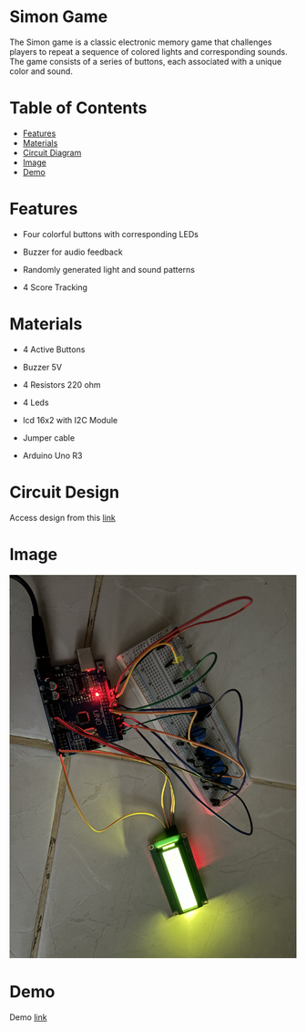 # Simon Game

The Simon game is a classic electronic memory game that challenges players to repeat a sequence of colored lights and corresponding sounds. The game consists of a series of buttons, each associated with a unique color and sound.

# Table of Contents

- [Features](#features)
- [Materials](#materials)
- [Circuit Diagram](#circuit-diagram)
- [Image](#image)
- [Demo](#demo)

# Features

- Four colorful buttons with corresponding LEDs

- Buzzer for audio feedback

- Randomly generated light and sound patterns

- 4 Score Tracking

# Materials

- 4 Active Buttons

- Buzzer 5V

- 4 Resistors 220 ohm

- 4 Leds

- lcd 16x2 with I2C Module

- Jumper cable

- Arduino Uno R3

# Circuit Design

Access design from this [link](https://www.tinkercad.com/things/hIxgxUKG1iI-simon-game-basic?sharecode=MWbiHiFtxk3cC9_Nde7Ek6cXGuo25MIQkeIMmH2ET5Q)

# Image

![Simon-game](images/IMG_0310.jpg)

# Demo

Demo [link](https://drive.google.com/file/d/1gtiXjlFGf4p_C2K-BsZ6yv93PMYVUjo1/view?usp=sharing)
